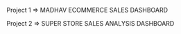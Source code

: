 <P>Project 1 => MADHAV ECOMMERCE SALES DASHBOARD<P/>
<P>Project 2 => SUPER STORE SALES ANALYSIS DASHBOARD</P>
